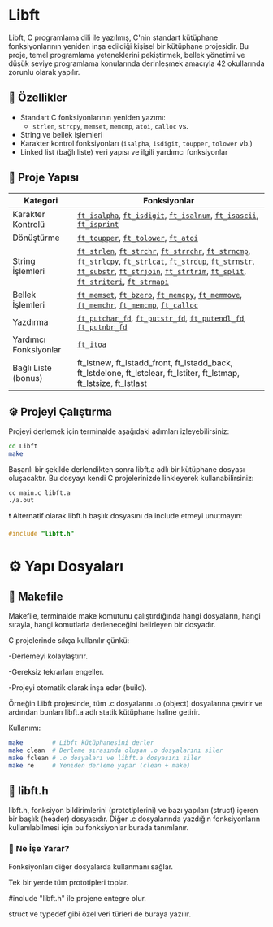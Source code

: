 # Libft

Libft, C programlama dili ile yazılmış, C'nin standart kütüphane fonksiyonlarının yeniden inşa edildiği kişisel bir kütüphane projesidir. Bu proje, temel programlama yeteneklerini pekiştirmek, bellek yönetimi ve düşük seviye programlama konularında derinleşmek amacıyla 42 okullarında zorunlu olarak yapılır.

## 🚀 Özellikler

- Standart C fonksiyonlarının yeniden yazımı:
  - `strlen`, `strcpy`, `memset`, `memcmp`, `atoi`, `calloc` vs.
- String ve bellek işlemleri
- Karakter kontrol fonksiyonları (`isalpha`, `isdigit`, `toupper`, `tolower` vb.)
- Linked list (bağlı liste) veri yapısı ve ilgili yardımcı fonksiyonlar

## 📁 Proje Yapısı

Kategori | Fonksiyonlar
---------|--------------
Karakter Kontrolü | [`ft_isalpha`](https://github.com/rumeysaispay/Libft/blob/main/ft_isalpha.c), [`ft_isdigit`](https://github.com/rumeysaispay/Libft/blob/main/ft_isdigit.c), [`ft_isalnum`](https://github.com/rumeysaispay/Libft/blob/main/ft_isalnum.c), [`ft_isascii`](https://github.com/rumeysaispay/Libft/blob/main/ft_isascii.c), [`ft_isprint`](https://github.com/rumeysaispay/Libft/blob/main/ft_isprint.c)
Dönüştürme        | [`ft_toupper`](https://github.com/rumeysaispay/Libft/blob/main/ft_toupper.c), [`ft_tolower`](https://github.com/rumeysaispay/Libft/blob/main/ft_tolower.c), [`ft_atoi`](https://github.com/rumeysaispay/Libft/blob/main/ft_atoi.c)
String İşlemleri | [`ft_strlen`](https://github.com/rumeysaispay/Libft/blob/main/ft_strlen.c), [`ft_strchr`](https://github.com/rumeysaispay/Libft/blob/main/ft_strchr.c), [`ft_strrchr`](https://github.com/rumeysaispay/Libft/blob/main/ft_strrchr.c), [`ft_strncmp`](https://github.com/rumeysaispay/Libft/blob/main/ft_strncmp.c), [`ft_strlcpy`](https://github.com/rumeysaispay/Libft/blob/main/ft_strlcpy.c), [`ft_strlcat`](https://github.com/rumeysaispay/Libft/blob/main/ft_strlcat.c), [`ft_strdup`](https://github.com/rumeysaispay/Libft/blob/main/ft_strdup.c), [`ft_strnstr`](https://github.com/rumeysaispay/Libft/blob/main/ft_strnstr.c), [`ft_substr`](https://github.com/rumeysaispay/Libft/blob/main/ft_substr.c), [`ft_strjoin`](https://github.com/rumeysaispay/Libft/blob/main/ft_strjoin.c), [`ft_strtrim`](https://github.com/rumeysaispay/Libft/blob/main/ft_strtrim.c), [`ft_split`](https://github.com/rumeysaispay/Libft/blob/main/ft_split.c), [`ft_striteri`](https://github.com/rumeysaispay/Libft/blob/main/ft_striteri.c), [`ft_strmapi`](https://github.com/rumeysaispay/Libft/blob/main/ft_strmapi.c)
Bellek İşlemleri | [`ft_memset`](https://github.com/rumeysaispay/Libft/blob/main/ft_memset.c), [`ft_bzero`](https://github.com/rumeysaispay/Libft/blob/main/ft_bzero.c), [`ft_memcpy`](https://github.com/rumeysaispay/Libft/blob/main/ft_memcpy.c), [`ft_memmove`](https://github.com/rumeysaispay/Libft/blob/main/ft_memmove.c), [`ft_memchr`](https://github.com/rumeysaispay/Libft/blob/main/ft_memchr.c), [`ft_memcmp`](https://github.com/rumeysaispay/Libft/blob/main/ft_memcmp.c), [`ft_calloc`](https://github.com/rumeysaispay/Libft/blob/main/ft_calloc.c)
Yazdırma | [`ft_putchar_fd`](https://github.com/rumeysaispay/Libft/blob/main/ft_putchar_fd.c), [`ft_putstr_fd`](https://github.com/rumeysaispay/Libft/blob/main/ft_putstr_fd.c), [`ft_putendl_fd`](https://github.com/rumeysaispay/Libft/blob/main/ft_putendl_fd.c), [`ft_putnbr_fd`](https://github.com/rumeysaispay/Libft/blob/main/ft_putnbr_fd.c)
Yardımcı Fonksiyonlar | [`ft_itoa`](https://github.com/rumeysaispay/Libft/blob/main/ft_itoa.c)
Bağlı Liste (bonus) | ft_lstnew, ft_lstadd_front, ft_lstadd_back, ft_lstdelone, ft_lstclear, ft_lstiter, ft_lstmap, ft_lstsize, ft_lstlast

## ⚙️ Projeyi Çalıştırma

Projeyi derlemek için terminalde aşağıdaki adımları izleyebilirsiniz:

```bash
cd Libft
make
```

Başarılı bir şekilde derlendikten sonra libft.a adlı bir kütüphane dosyası oluşacaktır. Bu dosyayı kendi C projelerinizde linkleyerek kullanabilirsiniz:
```
cc main.c libft.a
./a.out
```
❗️ Alternatif olarak libft.h başlık dosyasını da include etmeyi unutmayın:
``` c
#include "libft.h"
```

# ⚙️ Yapı Dosyaları
## 📄 Makefile
Makefile, terminalde make komutunu çalıştırdığında hangi dosyaların, hangi sırayla, hangi komutlarla derleneceğini belirleyen bir dosyadır.

C projelerinde sıkça kullanılır çünkü:

-Derlemeyi kolaylaştırır.

-Gereksiz tekrarları engeller.

-Projeyi otomatik olarak inşa eder (build).

Örneğin Libft projesinde, tüm .c dosyalarını .o (object) dosyalarına çevirir ve ardından bunları libft.a adlı statik kütüphane haline getirir.

Kullanımı:
``` bash
make        # Libft kütüphanesini derler
make clean  # Derleme sırasında oluşan .o dosyalarını siler
make fclean # .o dosyaları ve libft.a dosyasını siler
make re     # Yeniden derleme yapar (clean + make)
```
## 📄 libft.h
libft.h, fonksiyon bildirimlerini (prototiplerini) ve bazı yapıları (struct) içeren bir başlık (header) dosyasıdır. Diğer .c dosyalarında yazdığın fonksiyonların kullanılabilmesi için bu fonksiyonlar burada tanımlanır.

### 🧠 Ne İşe Yarar?
Fonksiyonları diğer dosyalarda kullanmanı sağlar.

Tek bir yerde tüm prototipleri toplar.

#include "libft.h" ile projene entegre olur.

struct ve typedef gibi özel veri türleri de buraya yazılır.


